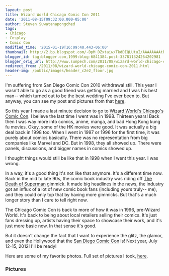 ```yaml
---
layout: post
title: Wizard World Chicago Comic Con 2011
date: '2011-08-15T09:32:00.000-05:00'
author: Steven Suwatanapongched
tags:
- Chicago
- Cosplay
- Comic Con
modified_time: '2015-01-19T16:09:40.443-06:00'
thumbnail: http://2.bp.blogspot.com/-DpM_DZxtaiw/TkdDIQLUtuI/AAAAAAAAtRM/dO48OHyomiI/s600/2011-08-13+at+11-47-40.jpg
blogger_id: tag:blogger.com,1999:blog-6841384.post-337811324264202981
blogger_orig_url: http://www.sunpech.com/2011/08/wizard-world-chicago-comic-con-2011.html
redirect_from: /2011/08/wizard-world-chicago-comic-con-2011.html
header-img: /public/images/header_c2e2_floor.jpg
---
```


I'm suffering from San Diego Comic Con 2010 withdrawal still. This year I wasn't able to go as a good friend was getting married and I was his best man-- which turned out to be the best wedding I've ever been to. But anyway, you can see my post and pictures from that <a href="/2010/07/san-diego-comic-con-2010-pictures">here</a>.

So this year I made a last minute decision to go to <a href="http://www.wizardworld.com/home-ch.html">Wizard World's Chicago's Comic Con</a>. I believe the last time I went was in 1998. Thirteen years! Back then I was way more into comics, anime, manga, and bad Hong Kong kung fu movies. Okay, some of the HK movies were good. It was actually a big deal back in 1998 too. When I went in 1997 or 1996 for the first time, it was purely about comics basically. There was no representation from big companies like Marvel and DC. But in 1998, they all showed up. There were panels, discussions, and bigger names in comics showed up.

I thought things would still be like that in 1998 when I went this year. I was wrong.

In a way, it's a good thing it's not like that anymore. It's a different time now. Back in the mid to late 90s, the comic book industry was riding off <a href="http://en.wikipedia.org/wiki/The_Death_of_Superman">The Death of Superman</a> gimmick. It made big headlines in the news, the industry got an influx of a lot of new comic book fans (including yours truly-- me), and they could only top that by having more gimmicks. But that's a much longer story than I care to tell right now.

The Chicago Comic Con is back to more of how it was in 1996, pre-Wizard World. It's back to being about local retailers selling their comics. It's just fans dressing up, artists having their space to showcase their work, and it's just more basic now. In that sense it's good.

But it doesn't change the fact that I want to experience the glitz, the glamor, and even the Hollywood that the <a href="http://www.comic-con.org/">San Diego Comic Con</a> is! Next year, July 12-15, 2012! I'll be ready!

Here are some of my favorite photos. Full set of pictures I took, <a href="https://picasaweb.google.com/101693597219413173200/2011ChicagoComicCon">here</a>.

### Pictures

<a href="http://2.bp.blogspot.com/-DpM_DZxtaiw/TkdDIQLUtuI/AAAAAAAAtRM/dO48OHyomiI/s600/2011-08-13+at+11-47-40.jpg"><img alt="" border="0"  src="http://2.bp.blogspot.com/-DpM_DZxtaiw/TkdDIQLUtuI/AAAAAAAAtRM/dO48OHyomiI/s400/2011-08-13+at+11-47-40.jpg"  /></a>

<a href="http://4.bp.blogspot.com/-S9ocbt-ltP8/TkdDIxd-p_I/AAAAAAAAtRQ/02Az36QqFVA/s600/2011-08-13+at+11-55-33.jpg"><img alt="" border="0"  src="http://4.bp.blogspot.com/-S9ocbt-ltP8/TkdDIxd-p_I/AAAAAAAAtRQ/02Az36QqFVA/s400/2011-08-13+at+11-55-33.jpg"  /></a>

<a href="http://2.bp.blogspot.com/-309WxIlk1no/TkdDKMGx1aI/AAAAAAAAtRY/7NTKyWetfJI/s600/2011-08-13+at+12-03-45.jpg"><img alt="" border="0"  src="http://2.bp.blogspot.com/-309WxIlk1no/TkdDKMGx1aI/AAAAAAAAtRY/7NTKyWetfJI/s400/2011-08-13+at+12-03-45.jpg"  /></a>

<a href="http://4.bp.blogspot.com/-TT9hS9bfWls/TkdDL1d__OI/AAAAAAAAtRk/HU2LAxojLpk/s600/2011-08-13+at+12-04-28.jpg"><img alt="" border="0"  src="http://4.bp.blogspot.com/-TT9hS9bfWls/TkdDL1d__OI/AAAAAAAAtRk/HU2LAxojLpk/s400/2011-08-13+at+12-04-28.jpg"  /></a>

<a href="http://2.bp.blogspot.com/-d7HWgZZqf5U/TkdDMirCfiI/AAAAAAAAtRo/0KvicB0VGAE/s600/2011-08-13+at+12-10-48.jpg"><img alt="" border="0"  src="http://2.bp.blogspot.com/-d7HWgZZqf5U/TkdDMirCfiI/AAAAAAAAtRo/0KvicB0VGAE/s400/2011-08-13+at+12-10-48.jpg"  /></a>

<a href="http://4.bp.blogspot.com/-SRm0bWRuydA/TkdDQA9I-fI/AAAAAAAAtRs/fEof2JtcwhU/s600/2011-08-13+at+12-15-47.jpg"><img alt="" border="0"  src="http://4.bp.blogspot.com/-SRm0bWRuydA/TkdDQA9I-fI/AAAAAAAAtRs/fEof2JtcwhU/s400/2011-08-13+at+12-15-47.jpg"  /></a>

<a href="http://2.bp.blogspot.com/-iDkHsYrCqSw/TkdDTUtt7pI/AAAAAAAAtR0/wX34fBLD0Bg/s600/2011-08-13+at+12-18-08.jpg"><img alt="" border="0"  src="http://2.bp.blogspot.com/-iDkHsYrCqSw/TkdDTUtt7pI/AAAAAAAAtR0/wX34fBLD0Bg/s400/2011-08-13+at+12-18-08.jpg"  /></a>

<a href="http://1.bp.blogspot.com/-5oo7VyIlg_o/TkdDV0-FM0I/AAAAAAAAtSE/BE_vf5sx0JU/s600/2011-08-13+at+12-19-09.jpg"><img alt="" border="0"  src="http://1.bp.blogspot.com/-5oo7VyIlg_o/TkdDV0-FM0I/AAAAAAAAtSE/BE_vf5sx0JU/s400/2011-08-13+at+12-19-09.jpg"  /></a>

<a href="http://4.bp.blogspot.com/-jAP94DBk1hA/TkdDXyp8VWI/AAAAAAAAtSQ/9aFtsF1DPq8/s600/2011-08-13+at+12-28-18.jpg"><img alt="" border="0"  src="http://4.bp.blogspot.com/-jAP94DBk1hA/TkdDXyp8VWI/AAAAAAAAtSQ/9aFtsF1DPq8/s400/2011-08-13+at+12-28-18.jpg"  /></a>

<a href="http://2.bp.blogspot.com/-4XqucW3Oca8/TkdDaclHkAI/AAAAAAAAtSg/2rjIxigNyqg/s600/2011-08-13+at+12-44-48.jpg"><img alt="" border="0"  src="http://2.bp.blogspot.com/-4XqucW3Oca8/TkdDaclHkAI/AAAAAAAAtSg/2rjIxigNyqg/s400/2011-08-13+at+12-44-48.jpg"  /></a>

<a href="http://2.bp.blogspot.com/-fbdsI23ELHU/TkdDeAq3CRI/AAAAAAAAtS8/uYn_lVYJElQ/s600/2011-08-13+at+12-55-11.jpg"><img alt="" border="0"  src="http://2.bp.blogspot.com/-fbdsI23ELHU/TkdDeAq3CRI/AAAAAAAAtS8/uYn_lVYJElQ/s400/2011-08-13+at+12-55-11.jpg"  /></a>

<a href="http://4.bp.blogspot.com/-vZERf9bNlzo/TkdDgTCkhgI/AAAAAAAAtTM/T4kJmq2urmM/s600/2011-08-13+at+12-56-53.jpg"><img alt="" border="0"  src="http://4.bp.blogspot.com/-vZERf9bNlzo/TkdDgTCkhgI/AAAAAAAAtTM/T4kJmq2urmM/s400/2011-08-13+at+12-56-53.jpg"  /></a>

<a href="http://4.bp.blogspot.com/-eQQ-umt-CtU/TkdDkBnYxxI/AAAAAAAAtTg/EXlgd0owXi8/s600/2011-08-13+at+13-10-36.jpg"><img alt="" border="0"  src="http://4.bp.blogspot.com/-eQQ-umt-CtU/TkdDkBnYxxI/AAAAAAAAtTg/EXlgd0owXi8/s400/2011-08-13+at+13-10-36.jpg"  /></a>

<a href="http://3.bp.blogspot.com/-z4Z0UPSPuWU/TkdDmCG7M6I/AAAAAAAAtTs/KWmDtJ6C1dI/s600/2011-08-13+at+13-13-51.jpg"><img alt="" border="0"  src="http://3.bp.blogspot.com/-z4Z0UPSPuWU/TkdDmCG7M6I/AAAAAAAAtTs/KWmDtJ6C1dI/s400/2011-08-13+at+13-13-51.jpg"  /></a>

<a href="http://1.bp.blogspot.com/-bil-dDdY3iU/TkdDnMNXS0I/AAAAAAAAtT0/l1Qii2gRJhQ/s600/2011-08-13+at+13-24-01.jpg"><img alt="" border="0"  src="http://1.bp.blogspot.com/-bil-dDdY3iU/TkdDnMNXS0I/AAAAAAAAtT0/l1Qii2gRJhQ/s400/2011-08-13+at+13-24-01.jpg"  /></a>

<a href="http://4.bp.blogspot.com/-fajL9-mwojI/TkdDolx5xyI/AAAAAAAAtT8/wNgKMjnnGvs/s600/2011-08-13+at+13-43-54.jpg"><img alt="" border="0"  src="http://4.bp.blogspot.com/-fajL9-mwojI/TkdDolx5xyI/AAAAAAAAtT8/wNgKMjnnGvs/s400/2011-08-13+at+13-43-54.jpg"  /></a>

<a href="http://2.bp.blogspot.com/-GusI53Byke0/TkdDql_If6I/AAAAAAAAtUI/PJHvEzWRvdM/s600/2011-08-13+at+13-51-53.jpg"><img alt="" border="0"  src="http://2.bp.blogspot.com/-GusI53Byke0/TkdDql_If6I/AAAAAAAAtUI/PJHvEzWRvdM/s400/2011-08-13+at+13-51-53.jpg"  /></a>

<a href="http://3.bp.blogspot.com/-KqOPeuI_-4Q/TkdDrBk7RvI/AAAAAAAAtUM/cVl3mHCSz_E/s600/2011-08-13+at+13-54-24.jpg"><img alt="" border="0"  src="http://3.bp.blogspot.com/-KqOPeuI_-4Q/TkdDrBk7RvI/AAAAAAAAtUM/cVl3mHCSz_E/s400/2011-08-13+at+13-54-24.jpg"  /></a>

<a href="http://4.bp.blogspot.com/-cwAwDp0yh5Q/TkdD2eAohaI/AAAAAAAAtVQ/b64v9Z7CwqA/s600/2011-08-13+at+15-51-46.jpg"><img alt="" border="0"  src="http://4.bp.blogspot.com/-cwAwDp0yh5Q/TkdD2eAohaI/AAAAAAAAtVQ/b64v9Z7CwqA/s400/2011-08-13+at+15-51-46.jpg"  /></a>

<a href="http://4.bp.blogspot.com/-i4NSYVlW14w/TkdD5DzY6NI/AAAAAAAAtVg/5nw3keYapwU/s600/2011-08-13+at+15-53-41.jpg"><img alt="" border="0"  src="http://4.bp.blogspot.com/-i4NSYVlW14w/TkdD5DzY6NI/AAAAAAAAtVg/5nw3keYapwU/s400/2011-08-13+at+15-53-41.jpg"  /></a>

<a href="http://3.bp.blogspot.com/-Uvh90UejUZk/TkdD-YxQ9eI/AAAAAAAAtWE/L7DaMKhiUM0/s600/2011-08-13+at+16-42-59.jpg"><img alt="" border="0"  src="http://3.bp.blogspot.com/-Uvh90UejUZk/TkdD-YxQ9eI/AAAAAAAAtWE/L7DaMKhiUM0/s400/2011-08-13+at+16-42-59.jpg"  /></a>

<a href="http://3.bp.blogspot.com/-FxifbfGSDxQ/TkdEE3zJCGI/AAAAAAAAtWw/_cHzoEhKd7g/s600/2011-08-13+at+17-21-34.jpg"><img alt="" border="0"  src="http://3.bp.blogspot.com/-FxifbfGSDxQ/TkdEE3zJCGI/AAAAAAAAtWw/_cHzoEhKd7g/s400/2011-08-13+at+17-21-34.jpg"  /></a>
